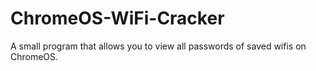 # ChromeOS-WiFi-Cracker
A small program that allows you to view all passwords of saved wifis on ChromeOS.
